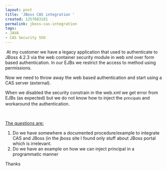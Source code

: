```yaml
---
layout: post
title: 'JBoss CAS integration '
created: 1257683101
permalink: jboss-cas-integration
tags:
- JAVA
- CAS Security SSO
---
```

<p>&nbsp;At my customer we have a legacy application that used to authenticate to JBoss 4.2.3 via the web container security module in web xml over form based authentication. In our EJBs we restrict the access to method using permissions.</p>
<p>Now we need to throw away the web based authentication and start using a CAS server (external).</p>
<p class="MsoNormal">When we disabled the security constrain in the web.xml we get error from EJBs (as expected) but we do not know how to inject the&nbsp;<span class="Apple-style-span" style="font-size: 12px; line-height: 19px; ">principals&nbsp;</span>and workaround the authentication.</p>
<p class="MsoNormal"><o:p>&nbsp;</o:p></p>
<p class="MsoNormal"><u>The questions are:</u></p>
<ol style="margin-top:0in" start="1" type="1">
    <li class="MsoNormal" style="mso-list:l0 level1 lfo1;tab-stops:list .5in">Do we      have somewhere a documented procedure/example to integrate CAS and JBoss (in      the jboss site I found only stuff about JBoss portal which is irrelevant.</li>
    <li class="MsoNormal" style="mso-list:l0 level1 lfo1;tab-stops:list .5in">Do we      have an example on how we can inject principal in a programmatic manner</li>
</ol>
<p class="MsoNormal">Thanks</p>
